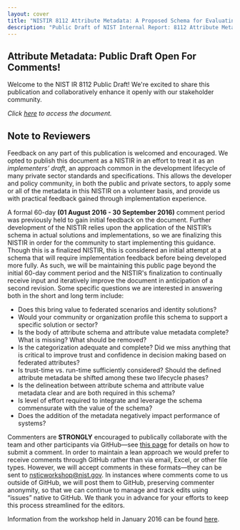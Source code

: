 ```yaml
---
layout: cover
title: "NISTIR 8112 Attribute Metadata: A Proposed Schema for Evaluating Federated Attributes"
description: "Public Draft of NIST Internal Report: 8112 Attribute Metadata"
---
```

<section class="home home-title" markdown="1">

# Attribute Metadata: Public Draft Open For Comments!

</section>


Welcome to the NIST IR 8112 Public Draft!  We're excited to share this publication and collaboratively enhance it openly with our stakeholder community.

*Click [here](NISTIR-8112.html) to access the document.*  

## Note to Reviewers

Feedback on any part of this publication is welcomed and encouraged. We opted to publish this document as a NISTIR in an effort to treat it as an _implementers’ draft_, an approach common in the development lifecycle of many private sector standards and specifications. This allows the developer and policy community, in both the public and private sectors, to apply some or all of the metadata in this NISTIR on a volunteer basis, and provide us with practical feedback gained through implementation experience. 
 
A formal 60-day **(01 August 2016 - 30 September 2016)** comment period was previously held to gain initial feedback on the document. Further development of the NISTIR relies upon the application of the NISTIR’s schema in actual solutions and implementations, so we are finalizing this NISTIR in order for the community to start implementing this guidance. Though this is a finalized NISTIR, this is considered an initial attempt at a schema that will require implementation feedback before being developed more fully. As such, we will be maintaining this public page beyond the initial 60-day comment period and the NISTIR's finalization to continually receive input and iteratively improve the document in anticipation of a second revision. Some specific questions we are interested in answering both in the short and long term include:
 
- Does this bring value to federated scenarios and identity solutions?
- Would your community or organization profile this schema to support a specific solution or sector?
- Is the body of attribute schema and attribute value metadata complete?  What is missing? What should be removed?
- Is the categorization adequate and complete?  Did we miss anything that is critical to improve trust and confidence in decision making based on federated attributes?
- Is trust-time vs. run-time sufficiently considered?  Should the defined attribute metadata be shifted among these two lifecycle phases?
- Is the delineation between attribute schema and attribute value metadata clear and are both required in this schema?
- Is level of effort required to integrate and leverage the schema commensurate with the value of the schema?
- Does the addition of the metadata negatively impact performance of systems?
 
Commenters are **STRONGLY** encouraged to publically collaborate with the team and other participants via GitHub—see [this page](comment_help.html) for details on how to submit a comment. In order to maintain a lean approach we would prefer to receive comments through GitHub rather than via email, Excel, or other file types. However, we will accept comments in these formats—they can be sent to <nsticworkshop@nist.gov>. In instances where comments come to us outside of GitHub, we will post them to GitHub, preserving commenter anonymity, so that we can continue to manage and track edits using “issues” native to GitHub. We thank you in advance for your efforts to keep this process streamlined for the editors.
 
Information from the workshop held in January 2016 can be found [here](http://csrc.nist.gov/publications/drafts/nistir-8103/nistir_8103_draft.pdf).
 
